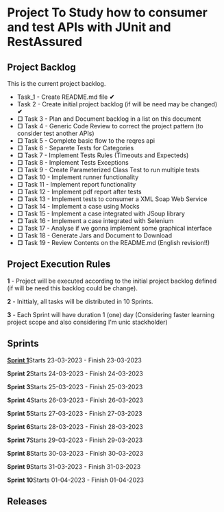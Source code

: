 <h1>Project To Study how to consumer and test APIs with JUnit and RestAssured</h1>

<h2>Project Backlog</h2>

<p>This is the current project backlog.</p>

<ul>
    <li>Task_1 - Create README.md file <b>✔</b></li>
    <li>Task 2 - Create initial project backlog (if will be need may be changed) <b>✔</b></li>
    <li><b>☐</b> Task 3 - Plan and Document backlog in a list on this document</li>
    <li><b>☐</b> Task 4 - Generic Code Review to correct the project pattern (to consider test another APIs)</li>
    <li><b>☐</b> Task 5 - Complete basic flow to the reqres api</li>
    <li><b>☐</b> Task 6 - Separete Tests for Categories</li>
    <li><b>☐</b> Task 7 - Implement Tests Rules (Timeouts and Expecteds)</li>
    <li><b>☐</b> Task 8 - Implement Tests Exceptions</li>
    <li><b>☐</b> Task 9 - Create Parameterized Class Test to run multiple tests</li>
    <li><b>☐</b> Task 10 - Implement runner functionality</li>
    <li><b>☐</b> Task 11 - Implement report functionality</li>
    <li><b>☐</b> Task 12 - Implement pdf report after tests</li>
    <li><b>☐</b> Task 13 - Implement tests to consumer a XML Soap Web Service</li>
    <li><b>☐</b> Task 14 - Implement a case using Mocks</li>
    <li><b>☐</b> Task 15 - Implement a case integrated with JSoup library</li>
    <li><b>☐</b> Task 16 - Implement a case integrated with Selenium</li>
    <li><b>☐</b> Task 17 - Analyse if we gonna implement some graphical interface</li>
    <li><b>☐</b> Task 18 - Generate Jars and Document to Download</li>
    <li><b>☐</b> Task 19 - Review Contents on the README.md (English revision!!)</li>
</ul>

<h2>Project Execution Rules</h2>

<p><b>1</b> - Project will be executed according to the initial project backlog defined (if will be need this backlog could be change).</p>
<p><b>2</b> - Inittialy, all tasks will be distributed in 10 Sprints.</p>
<p><b>3</b> - Each Sprint will have duration 1 (one) day (Considering faster learning project scope and also considering I'm unic stackholder)</p>

<h2>Sprints</h2>

<p><b><a href="https://github.com/devBino/study_junit_plus_restassured/blob/task_3/sprints/SPRINT1.md">Sprint 1</a></b>Starts 23-03-2023 - Finish 23-03-2023</p>
<p><b>Sprint 2</b>Starts 24-03-2023 - Finish 24-03-2023</p>
<p><b>Sprint 3</b>Starts 25-03-2023 - Finish 25-03-2023</p>
<p><b>Sprint 4</b>Starts 26-03-2023 - Finish 26-03-2023</p>
<p><b>Sprint 5</b>Starts 27-03-2023 - Finish 27-03-2023</p>
<p><b>Sprint 6</b>Starts 28-03-2023 - Finish 28-03-2023</p>
<p><b>Sprint 7</b>Starts 29-03-2023 - Finish 29-03-2023</p>
<p><b>Sprint 8</b>Starts 30-03-2023 - Finish 30-03-2023</p>
<p><b>Sprint 9</b>Starts 31-03-2023 - Finish 31-03-2023</p>
<p><b>Sprint 10</b>Starts 01-04-2023 - Finish 01-04-2023</p>

<h2>Releases</h2>